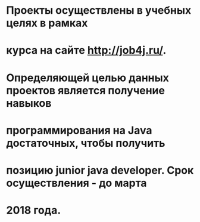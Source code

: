 # Проекты осуществлены в учебных целях в рамках 
# курса на сайте http://job4j.ru/.
#
# Определяющей целью данных проектов является получение навыков 
# программирования на Java достаточных, чтобы получить
# позицию junior java developer. Срок осуществления - до марта 
# 2018 года.